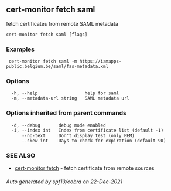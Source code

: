 ## cert-monitor fetch saml

fetch certificates from remote SAML metadata

```
cert-monitor fetch saml [flags]
```

### Examples

```
 cert-monitor fetch saml -m https://iamapps-public.belgium.be/saml/fas-metadata.xml
```

### Options

```
  -h, --help                  help for saml
  -m, --metadata-url string   SAML metadata url
```

### Options inherited from parent commands

```
  -d, --debug       debug mode enabled
  -i, --index int   Index from certificate list (default -1)
      --no-text     Don't display test (only PEM)
      --skew int    Days to check for expiration (default 90)
```

### SEE ALSO

* [cert-monitor fetch](cert-monitor_fetch.md)	 - fetch certificate from remote sources

###### Auto generated by spf13/cobra on 22-Dec-2021
